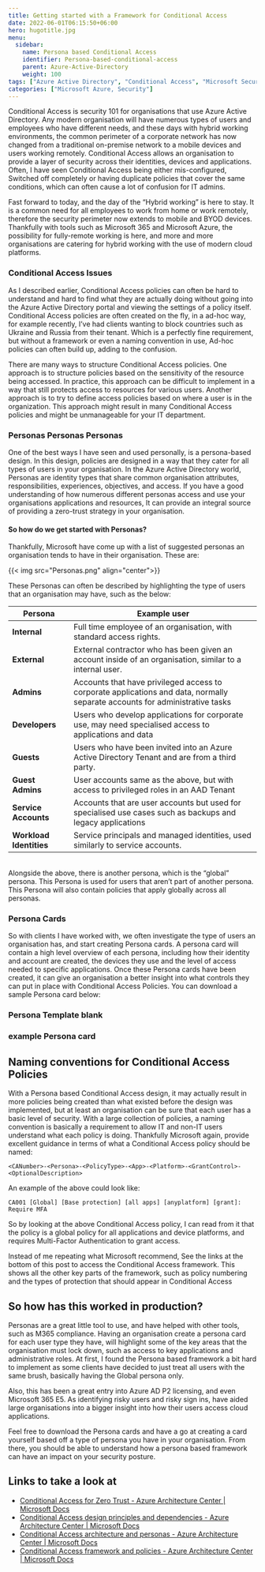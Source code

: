 ```yaml
---
title: Getting started with a Framework for Conditional Access
date: 2022-06-01T06:15:50+06:00
hero: hugotitle.jpg
menu:
  sidebar:
    name: Persona based Conditional Access
    identifier: Persona-based-conditional-access
    parent: Azure-Active-Directory
    weight: 100
tags: ["Azure Active Directory", "Conditional Access", "Microsoft Security"]
categories: ["Microsoft Azure, Security"]
---
```




Conditional Access is security 101 for organisations that use Azure Active Directory. Any modern organisation will have numerous types of users and employees who have different needs, and these days with hybrid working environments, the common perimeter of a corporate network has now changed from a traditional on-premise network to a mobile devices and users working remotely.
Conditional Access allows an organisation to provide a layer of security across their identities, devices and applications. Often, I have seen Conditional Access being either mis-configured, Switched off completely or having duplicate policies that cover the same conditions, which can often cause a lot of confusion for IT admins.

Fast forward to today, and the day of the “Hybrid working” is here to stay. It is a common need for all employees to work from home or work remotely, therefore the security perimeter now extends to mobile and BYOD devices.
Thankfully with tools such as Microsoft 365 and Microsoft Azure, the possibility for fully-remote working is here, and more and more organisations are catering for hybrid working with the use of modern cloud platforms. 

### Conditional Access Issues

As I described earlier, Conditional Access policies can often be hard to understand and hard to find what they are actually doing without going into the Azure Active Directory portal and viewing the settings of a policy itself. 
Conditional Access policies are often created on the fly, in a ad-hoc way, for example recently, I’ve had clients wanting to block countries such as Ukraine and Russia from their tenant. Which is a perfectly fine requirement, but without a framework or even a naming convention in use, Ad-hoc policies can often build up, adding to the confusion. 

There are many ways to structure Conditional Access policies. One approach is to structure policies based on the sensitivity of the resource being accessed. In practice, this approach can be difficult to implement in a way that still protects access to resources for various users.
Another approach is to try to define access policies based on where a user is in the organization. This approach might result in many Conditional Access policies and might be unmanageable for your IT department.

### Personas Personas Personas

One of the best ways I have seen and used personally, is a persona-based design. In this design, policies are designed in a way that they cater for all types of users in your organisation. In the Azure Active Directory world, Personas are identity types that share common organisation attributes, responsibilities, experiences, objectives, and access.
If you have a good understanding of how numerous different personas access and use your organisations applications and resources, It can provide an integral source of providing a zero-trust strategy in your organisation. 

#### So how do we get started with Personas?

Thankfully, Microsoft have come up with a list of suggested personas an organisation tends to have in their organisation. These are:


{{< img src="Personas.png" align="center">}}

These Personas can often be described by highlighting the type of users that an organisation may have, such as the below:

| **Persona** | **Example user** |
| --- | ----------- |
| **Internal** | Full time employee of an organisation, with standard access rights. |
| **External** | External contractor who has been given an account inside of an organisation, similar to a internal user. |
| **Admins**  | Accounts that have privileged access to corporate applications and data, normally separate accounts for administrative tasks |
| **Developers** |  Users who develop applications for corporate use, may need specialised access to applications and data |
| **Guests** | Users who have been invited into an Azure Active Directory Tenant and are from a third party. |
| **Guest Admins** | User accounts same as the above, but with access to privileged roles in an AAD Tenant |
| **Service Accounts** | Accounts that are user accounts but used for specialised use cases such as backups and legacy applications |
| **Workload Identities** |  Service principals and managed identities, used similarly to service accounts. |


<br>Alongside the above, there is another persona, which is the “global” persona. This Persona is used for users that aren’t part of another persona. This Persona will also contain policies that apply globally across all personas.

### Persona Cards

So with clients I have worked with, we often investigate the type of users an organisation has, and start creating Persona cards. A persona card will contain a high level overview of each persona, including how their identity and account are created, the devices they use and the level of access needed to specific applications. 
Once these Persona cards have been created, it can give an organisation a better insight into what controls they can put in place with Conditional Access Policies. You can download a sample Persona card below:

### Persona Template blank
### example Persona card

## Naming conventions for Conditional Access Policies

With a Persona based Conditional Access design, it may actually result in more policies being created than what existed before the design was implemented, but at least an organisation can be sure that each user has a basic level of security. 
With a large collection of policies, a naming convention is basically a requirement to allow IT and non-IT users understand what each policy is doing. Thankfully Microsoft again, provide excellent guidance in terms of what a Conditional Access policy should be named:

```<CANumber>-<Persona>-<PolicyType>-<App>-<Platform>-<GrantControl>-<OptionalDescription>```

An example of the above could look like:

```CA001 [Global] [Base protection] [all apps] [anyplatform] [grant]: Require MFA```

So by looking at the above Conditional Access policy, I can read from it that the policy is a global policy for all applications and device platforms, and requires Multi-Factor Authentication to grant access.

Instead of me repeating what Microsoft recommend, See the links at the bottom of this post to access the Conditional Access framework. This shows all the other key parts of the framework, such as policy numbering and the types of protection that should appear in Conditional Access

## So how has this worked in production?

Personas are a great little tool to use, and have helped with other tools, such as M365 compliance. Having an organisation create a persona card for each user type they have, will highlight some of the key areas that the organisation must lock down, such as access to key applications and administrative roles. 
At first, I found the Persona based framework a bit hard to implement as some clients have decided to just treat all users with the same brush, basically having the Global persona only. 

Also, this has been a great entry into Azure AD P2 licensing, and even Microsoft 365 E5. As identifying risky users and risky sign ins, have aided large organisations into a bigger insight into how their users access cloud applications.

Feel free to download the Persona cards and have a go at creating a card yourself based off a type of persona you have in your organisation. From there, you should be able to understand how a persona based framework can have an impact on your security posture.

## Links to take a look at

* [Conditional Access for Zero Trust - Azure Architecture Center | Microsoft Docs](https://docs.microsoft.com/en-us/azure/architecture/guide/security/conditional-access-zero-trust)
* [Conditional Access design principles and dependencies - Azure Architecture Center | Microsoft Docs](https://docs.microsoft.com/en-us/azure/architecture/guide/security/conditional-access-design)
* [Conditional Access architecture and personas - Azure Architecture Center | Microsoft Docs](https://docs.microsoft.com/en-us/azure/architecture/guide/security/conditional-access-architecture)
* [Conditional Access framework and policies - Azure Architecture Center | Microsoft Docs](https://docs.microsoft.com/en-us/azure/architecture/guide/security/conditional-access-framework)
